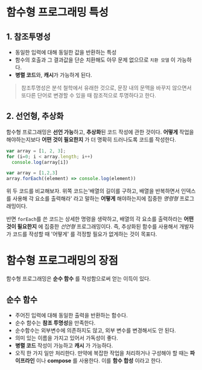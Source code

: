 # 함수형 프로그래밍 특성

## 1. 참조투명성

- 동일한 입력에 대해 동일한 값을 반환하는 특성
- 함수의 호출과 그 결과값을 단순 치환해도 아무 문제 없으므로 `치환 모델` 이 가능하다.
- **병렬 코드**와, **캐시**가 가능하게 된다.

> 참조투명성은 분석 철학에서 유래한 것으로, 문장 내의 문맥을 바꾸지 않으면서 또다른 단어로 변경할 수 있을 때 참조적으로 투명하다고 한다.

## 2. 선언형, 추상화

함수형 프로그래밍은 **선언 가능**하고, **추상화**된 코드 작성에 관한 것이다. **어떻게** 작업을 해야하는지보다 **어떤 것이 필요한지** 가 더 명확히 드러나도록 코드를 작성한다.

```javascript
var array = [1, 2, 3];
for (i=0; i < array.length; i++)
  console.log(array[i])
```

```javascript
var array = [1,2,3]
array.forEach((element) => console.log(element))
```

위 두 코드를 비교해보자. 위쪽 코드는'배열의 길이를 구하고, 배열을 반복하면서 인덱스를 사용해 각 요소를 출력해라' 라고 말하는 **어떻게** 해야하는지에 집중한 *명령형* 프로그래밍이다.

반면 `forEach`를 쓴 코드는 상세한 명령을 생략하고, 배열의 각 요소를 출력하라는 **어떤 것이 필요한지** 에 집중한 *선언형* 프로그래밍이다. 즉, 추상화된 함수를 사용해서 개발자가 코드를 작성할 때 '어떻게' 를 걱정할 필요가 없게하는 것이 목표다.

# 함수형 프로그래밍의 장점

함수형 프로그래밍은 **순수 함수** 를 작성함으로써 얻는 이득이 있다.

## 순수 함수
- 주어진 입력에 대해 동일한 출력을 반환하는 함수다. 
- 순수 함수는 **참조 투명성**을 만족한다.
- 순수함수는 외부변수에 의존하지도 않고, 외부 변수를 변경해서도 안 된다. 
- 의미 있는 이름을 가지고 있어서 가독성이 좋다.
- **병렬 코드** 작성이 가능하고 **캐시** 가 가능하다. 
- 오직 한 가지 일만 처리한다. 만약에 복잡한 작업을 처리하거나 구성해야 할 때는 **파이프라인** 이나 **compose** 를 사용한다. 이를 **함수 합성** 이라고 한다. 